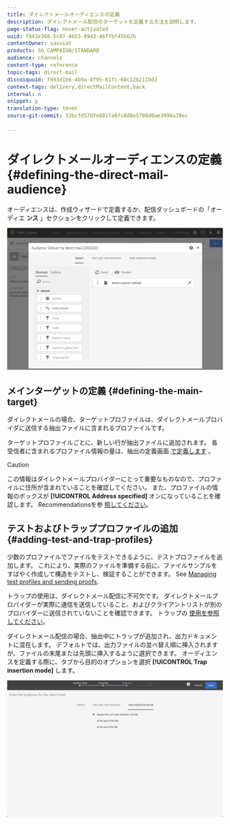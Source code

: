 ```yaml
---
title: ダイレクトメールオーディエンスの定義
description: ダイレクトメール配信のターゲットを定義する方法を説明します。
page-status-flag: never-activated
uuid: f843e368-5c07-4b53-8943-46f7bf45b62b
contentOwner: sauviat
products: SG_CAMPAIGN/STANDARD
audience: channels
content-type: reference
topic-tags: direct-mail
discoiquuid: f993d1b6-4b9a-4f95-81fc-60c126211bd2
context-tags: delivery,directMailContent,back
internal: n
snippet: y
translation-type: tm+mt
source-git-commit: 32bcfd57dfe881fa07c8d8e5700d0ae3996a78ec

---
```



# ダイレクトメールオーディエンスの定義{#defining-the-direct-mail-audience}

オーディエンスは、作成ウィザードで定義するか、配信ダッシュボードの「オーディエ **ンス** 」セクションをクリックして定義できます。

![](assets/direct_mail_15.png)

## メインターゲットの定義 {#defining-the-main-target}

ダイレクトメールの場合、ターゲットプロファイルは、ダイレクトメールプロバイダに送信する抽出ファイルに含まれるプロファイルです。

ターゲットプロファイルごとに、新しい行が抽出ファイルに追加されます。 各受信者に含まれるプロファイル情報の量は、抽出の定義画面 [で定義します](../../channels/using/defining-the-direct-mail-content.md#defining-the-extraction) 。

>[!CAUTION]
>
>この情報はダイレクトメールプロバイダーにとって重要なものなので、プロファイルに住所が含まれていることを確認してください。 また、プロファイルの情報のボックスが **[!UICONTROL Address specified]** オンになっていることを確認します。 Recommendationsを参 [照してください](../../channels/using/about-direct-mail.md#recommendations)。

## テストおよびトラッププロファイルの追加 {#adding-test-and-trap-profiles}

少数のプロファイルでファイルをテストできるように、テストプロファイルを追加します。 これにより、実際のファイルを準備する前に、ファイルサンプルをすばやく作成して構造をテストし、検証することができます。 See [Managing test profiles and sending proofs](../../sending/using/managing-test-profiles-and-sending-proofs.md).

トラップの使用は、ダイレクトメール配信に不可欠です。 ダイレクトメールプロバイダーが実際に通信を送信していること、およびクライアントリストが別のプロバイダーに送信されていないことを確認できます。 トラップの [使用を参照してください](../../sending/using/managing-test-profiles-and-sending-proofs.md#using-traps)。

ダイレクトメール配信の場合、抽出中にトラップが追加され、出力ドキュメントに混在します。 デフォルトでは、出力ファイルの並べ替え順に挿入されますが、ファイルの末尾または先頭に挿入するように選択できます。 オーディエンスを定義する際に、タブから目的のオプションを選択 **[!UICONTROL Trap insertion mode]** します。

![](assets/direct_mail_trap_insertion_mode.png)
